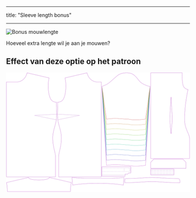 - - -
title: "Sleeve length bonus"
- - -

![Bonus mouwlengte](sleevelengthbonus.svg)

Hoeveel extra lengte wil je aan je mouwen?

## Effect van deze optie op het patroon

![Deze afbeelding toont het effect van deze optie door meerdere varianten die een andere waarde hebben voor deze optie te vervangen](simone_sleevelengthbonus_sample.svg "Effect of this option on the pattern")
